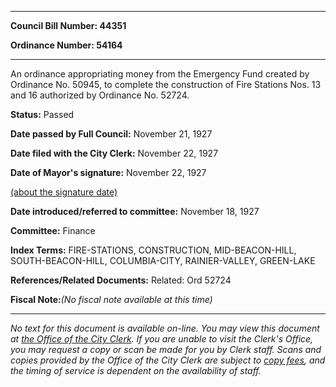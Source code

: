 

********

**Council Bill Number: 44351**
   
**Ordinance Number: 54164**
********

 An ordinance appropriating money from the Emergency Fund created by Ordinance No. 50945, to complete the construction of Fire Stations Nos. 13 and 16 authorized by Ordinance No. 52724.

**Status:** Passed
   
**Date passed by Full Council:** November 21, 1927
   
**Date filed with the City Clerk:** November 22, 1927
   
**Date of Mayor's signature:** November 22, 1927
   
[(about the signature date)](/~public/approvaldate.htm)
   
   
   
**Date introduced/referred to committee:** November 18, 1927
   
**Committee:** Finance
   
   
**Index Terms:** FIRE-STATIONS, CONSTRUCTION, MID-BEACON-HILL, SOUTH-BEACON-HILL, COLUMBIA-CITY, RAINIER-VALLEY, GREEN-LAKE

**References/Related Documents:** Related: Ord 52724

**Fiscal Note:**_(No fiscal note available at this time)_
********

_No text for this document is available on-line. You may view this document at [the Office of the City Clerk](http://www.seattle.gov/leg/clerk/contactUs.htm). If you are unable to visit the Clerk's Office, you may request a copy or scan be made for you by Clerk staff. Scans and copies provided by the Office of the City Clerk are subject to [copy fees](http://clerk.seattle.gov/~public/clerkfees.htm), and the timing of service is dependent on the availability of staff._

